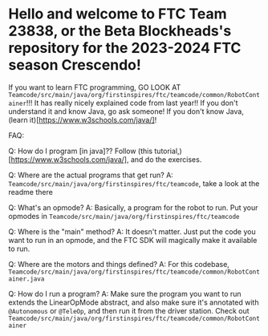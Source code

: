 # Hello and welcome to FTC Team 23838, or the Beta Blockheads's repository for the 2023-2024 FTC season Crescendo!
If you want to learn FTC programming, GO LOOK AT `Teamcode/src/main/java/org/firstinspires/ftc/teamcode/common/RobotContainer`!!! It has really nicely explained code from last year!!
If you don't understand it and know Java, go ask someone! If you don't know Java, (learn it)[https://www.w3schools.com/java/]!

FAQ:

Q: How do I program [in java]??
Follow (this tutorial,)[https://www.w3schools.com/java/], and do the exercises.

Q: Where are the actual programs that get run? 
A: `Teamcode/src/main/java/org/firstinspires/ftc/teamcode`, take a look at the readme there

Q: What's an opmode? 
A: Basically, a program for the robot to run. Put your opmodes in `Teamcode/src/main/java/org/firstinspires/ftc/teamcode`

Q: Where is the "main" method? 
A: It doesn't matter. Just put the code you want to run in an opmode, and the FTC SDK will magically make it available to run.

Q: Where are the motors and things defined? 
A: For this codebase, `Teamcode/src/main/java/org/firstinspires/ftc/teamcode/common/RobotContainer.java`

Q: How do I run a program? 
A: Make sure the program you want to run extends the LinearOpMode abstract, and also make sure it's annotated with `@Autonomous` or `@TeleOp`, and then run it from the driver station. Check out `Teamcode/src/main/java/org/firstinspires/ftc/teamcode/common/RobotContainer`
